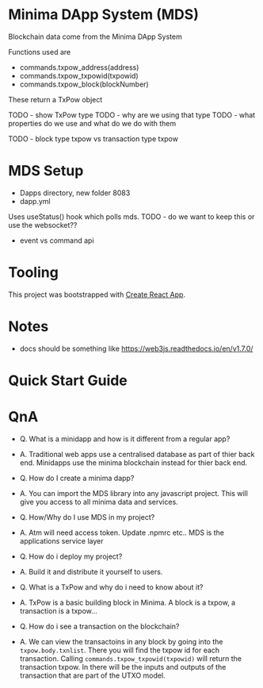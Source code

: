 # Minima DApp System (MDS)

Blockchain data come from the Minima DApp System

Functions used are

-   commands.txpow_address(address)
-   commands.txpow_txpowid(txpowid)
-   commands.txpow_block(blockNumber)

These return a TxPow object

TODO - show TxPow type
TODO - why are we using that type
TODO - what properties do we use and what do we do with them

TODO - block type txpow vs transaction type txpow

# MDS Setup

-   Dapps directory, new folder 8083
-   dapp.yml

Uses useStatus() hook which polls mds. TODO - do we want to keep this or use the websocket??

-   event vs command api

# Tooling

This project was bootstrapped with [Create React App](https://github.com/facebook/create-react-app).

# Notes

-   docs should be something like https://web3js.readthedocs.io/en/v1.7.0/

# Quick Start Guide

# QnA

-   Q. What is a minidapp and how is it different from a regular app?
-   A. Traditional web apps use a centralised database as part of thier back end. Minidapps use the minima blockchain instead for thier back end.

-   Q. How do I create a minima dapp?
-   A. You can import the MDS library into any javascript project. This will give you access to all minima data and services.

-   Q. How/Why do I use MDS in my project?
-   A. Atm will need access token. Update .npmrc etc.. MDS is the applications service layer

-   Q. How do i deploy my project?
-   A. Build it and distribute it yourself to users.

-   Q. What is a TxPow and why do i need to know about it?
-   A. TxPow is a basic building block in Minima. A block is a txpow, a transaction is a txpow...

-   Q. How do i see a transaction on the blockchain?
-   A. We can view the transactoins in any block by going into the `txpow.body.txnlist`. There you will find the txpow id for each transaction. Calling `commands.txpow_txpowid(txpowid)` will return the transaction txpow. In there will be the inputs and outputs of the transaction that are part of the UTXO model.
